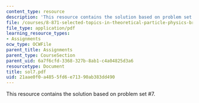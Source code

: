 ```yaml
---
content_type: resource
description: 'This resource contains the solution based on problem set #7.'
file: /courses/8-871-selected-topics-in-theoretical-particle-physics-branes-and-gauge-theory-dynamics-fall-2004/21aae0f0a4855fd6e71390ab383dd490_sol7.pdf
file_type: application/pdf
learning_resource_types:
- Assignments
ocw_type: OCWFile
parent_title: Assignments
parent_type: CourseSection
parent_uid: 6a7f6cfd-3368-327b-8ab1-c4a04825d3a6
resourcetype: Document
title: sol7.pdf
uid: 21aae0f0-a485-5fd6-e713-90ab383dd490
---
```

This resource contains the solution based on problem set #7.

